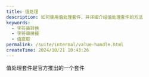 ```yaml
---
title: 值处理
description: 如何使用值处理套件，并详细介绍值处理套件的方法
keywords:
  - 字符串转换
  - 字符串拼接
  - 值提取
permalink: /suite/internal/value-handle.html
createTime: 2024/10/21 10:43:26
---
```


值处理套件是官方推出的一个套件